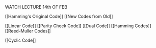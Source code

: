 WATCH LECTURE 14th OF FEB

[[Hamming's Original Code]]
[[New Codes from Old]]

[[Linear Code]]
[[Parity Check Code]]
[[Dual Code]]
[[Hamming Codes]]
[[Reed-Muller Codes]]

[[Cyclic Code]]


